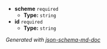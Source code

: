  - <b id="#/properties/scheme">scheme</b> `required`
	 - **Type:** `string`
 - <b id="#/properties/id">id</b> `required`
	 - **Type:** `string`

_Generated with [json-schema-md-doc](https://brianwendt.github.io/json-schema-md-doc/)_
